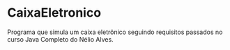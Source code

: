 # CaixaEletronico
Programa que simula um caixa eletrônico seguindo requisitos passados no curso Java Completo do Nélio Alves.
